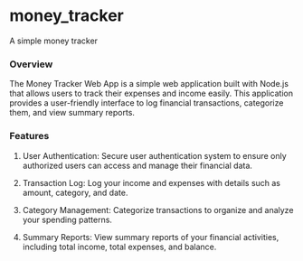 # money_tracker
A simple money tracker
### Overview
The Money Tracker Web App is a simple web application built with Node.js that allows users to track their expenses and income easily. This application provides a user-friendly interface to log financial transactions, categorize them, and view summary reports.

### Features
1. User Authentication: Secure user authentication system to ensure only authorized users can access and manage their financial data.

2. Transaction Log: Log your income and expenses with details such as amount, category, and date.

3. Category Management: Categorize transactions to organize and analyze your spending patterns.

4. Summary Reports: View summary reports of your financial activities, including total income, total expenses, and balance.
